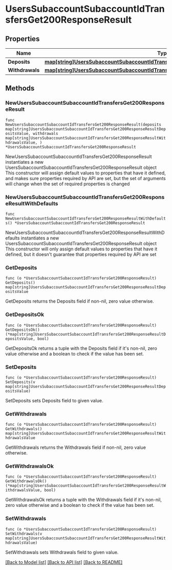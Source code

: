 # UsersSubaccountSubaccountIdTransfersGet200ResponseResult

## Properties

Name | Type | Description | Notes
------------ | ------------- | ------------- | -------------
**Deposits** | [**map[string]UsersSubaccountSubaccountIdTransfersGet200ResponseResultDepositsValue**](UsersSubaccountSubaccountIdTransfersGet200ResponseResultDepositsValue.md) |  | 
**Withdrawals** | [**map[string]UsersSubaccountSubaccountIdTransfersGet200ResponseResultWithdrawalsValue**](UsersSubaccountSubaccountIdTransfersGet200ResponseResultWithdrawalsValue.md) |  | 

## Methods

### NewUsersSubaccountSubaccountIdTransfersGet200ResponseResult

`func NewUsersSubaccountSubaccountIdTransfersGet200ResponseResult(deposits map[string]UsersSubaccountSubaccountIdTransfersGet200ResponseResultDepositsValue, withdrawals map[string]UsersSubaccountSubaccountIdTransfersGet200ResponseResultWithdrawalsValue, ) *UsersSubaccountSubaccountIdTransfersGet200ResponseResult`

NewUsersSubaccountSubaccountIdTransfersGet200ResponseResult instantiates a new UsersSubaccountSubaccountIdTransfersGet200ResponseResult object
This constructor will assign default values to properties that have it defined,
and makes sure properties required by API are set, but the set of arguments
will change when the set of required properties is changed

### NewUsersSubaccountSubaccountIdTransfersGet200ResponseResultWithDefaults

`func NewUsersSubaccountSubaccountIdTransfersGet200ResponseResultWithDefaults() *UsersSubaccountSubaccountIdTransfersGet200ResponseResult`

NewUsersSubaccountSubaccountIdTransfersGet200ResponseResultWithDefaults instantiates a new UsersSubaccountSubaccountIdTransfersGet200ResponseResult object
This constructor will only assign default values to properties that have it defined,
but it doesn't guarantee that properties required by API are set

### GetDeposits

`func (o *UsersSubaccountSubaccountIdTransfersGet200ResponseResult) GetDeposits() map[string]UsersSubaccountSubaccountIdTransfersGet200ResponseResultDepositsValue`

GetDeposits returns the Deposits field if non-nil, zero value otherwise.

### GetDepositsOk

`func (o *UsersSubaccountSubaccountIdTransfersGet200ResponseResult) GetDepositsOk() (*map[string]UsersSubaccountSubaccountIdTransfersGet200ResponseResultDepositsValue, bool)`

GetDepositsOk returns a tuple with the Deposits field if it's non-nil, zero value otherwise
and a boolean to check if the value has been set.

### SetDeposits

`func (o *UsersSubaccountSubaccountIdTransfersGet200ResponseResult) SetDeposits(v map[string]UsersSubaccountSubaccountIdTransfersGet200ResponseResultDepositsValue)`

SetDeposits sets Deposits field to given value.


### GetWithdrawals

`func (o *UsersSubaccountSubaccountIdTransfersGet200ResponseResult) GetWithdrawals() map[string]UsersSubaccountSubaccountIdTransfersGet200ResponseResultWithdrawalsValue`

GetWithdrawals returns the Withdrawals field if non-nil, zero value otherwise.

### GetWithdrawalsOk

`func (o *UsersSubaccountSubaccountIdTransfersGet200ResponseResult) GetWithdrawalsOk() (*map[string]UsersSubaccountSubaccountIdTransfersGet200ResponseResultWithdrawalsValue, bool)`

GetWithdrawalsOk returns a tuple with the Withdrawals field if it's non-nil, zero value otherwise
and a boolean to check if the value has been set.

### SetWithdrawals

`func (o *UsersSubaccountSubaccountIdTransfersGet200ResponseResult) SetWithdrawals(v map[string]UsersSubaccountSubaccountIdTransfersGet200ResponseResultWithdrawalsValue)`

SetWithdrawals sets Withdrawals field to given value.



[[Back to Model list]](../README.md#documentation-for-models) [[Back to API list]](../README.md#documentation-for-api-endpoints) [[Back to README]](../README.md)


